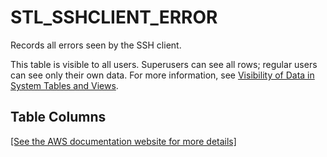 # STL\_SSHCLIENT\_ERROR<a name="r_STL_SSHCLIENT_ERROR"></a>

 Records all errors seen by the SSH client\. 

This table is visible to all users\. Superusers can see all rows; regular users can see only their own data\. For more information, see [Visibility of Data in System Tables and Views](c_visibility-of-data.md)\.

## Table Columns<a name="r_STL_SSHCLIENT_ERROR-table-columns"></a>

[\[See the AWS documentation website for more details\]](http://docs.aws.amazon.com/redshift/latest/dg/r_STL_SSHCLIENT_ERROR.html)